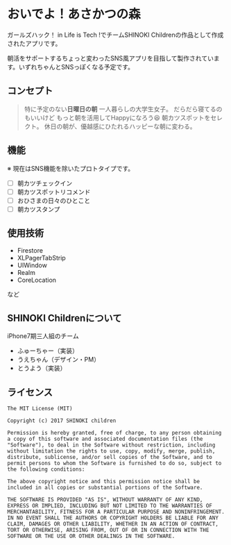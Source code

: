 # おいでよ！あさかつの森

ガールズハック！ in Life is Tech !でチームSHINOKI Childrenの作品として作成されたアプリです。

朝活をサポートするちょっと変わったSNS風アプリを目指して製作されています。いずれちゃんとSNSっぽくなる予定です。

## コンセプト

> 特に予定のない**日曜日の朝**
> 一人暮らしの大学生女子。
> だらだら寝てるのもいいけど
> もっと朝を活用してHappyになろう😆
> 朝カツスポットをセレクト。
> 休日の朝が、優越感にひたれるハッピーな朝に変わる。

## 機能

※ 現在はSNS機能を除いたプロトタイプです。

- [ ] 朝カツチェックイン
- [ ] 朝カツスポットリコメンド
- [ ] おひさまの日々のひとこと
- [ ] 朝カツスタンプ

## 使用技術

- Firestore
- XLPagerTabStrip
- UIWindow
- Realm
- CoreLocation

など

## SHINOKI Childrenについて

iPhone7期三人組のチーム

- ふゅーちゃー（実装）
- うえちゃん（デザイン・PM）
- とうよう（実装）

## ライセンス

```
The MIT License (MIT)

Copyright (c) 2017 SHINOKI children

Permission is hereby granted, free of charge, to any person obtaining a copy of this software and associated documentation files (the "Software"), to deal in the Software without restriction, including without limitation the rights to use, copy, modify, merge, publish, distribute, sublicense, and/or sell copies of the Software, and to permit persons to whom the Software is furnished to do so, subject to the following conditions:

The above copyright notice and this permission notice shall be included in all copies or substantial portions of the Software.

THE SOFTWARE IS PROVIDED "AS IS", WITHOUT WARRANTY OF ANY KIND, EXPRESS OR IMPLIED, INCLUDING BUT NOT LIMITED TO THE WARRANTIES OF MERCHANTABILITY, FITNESS FOR A PARTICULAR PURPOSE AND NONINFRINGEMENT. IN NO EVENT SHALL THE AUTHORS OR COPYRIGHT HOLDERS BE LIABLE FOR ANY CLAIM, DAMAGES OR OTHER LIABILITY, WHETHER IN AN ACTION OF CONTRACT, TORT OR OTHERWISE, ARISING FROM, OUT OF OR IN CONNECTION WITH THE SOFTWARE OR THE USE OR OTHER DEALINGS IN THE SOFTWARE.
```
